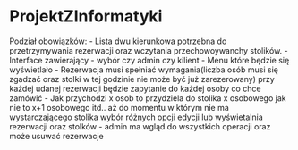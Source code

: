 # ProjektZInformatyki

<p> 
Podział obowiązków:
-   Lista dwu kierunkowa potrzebna do przetrzymywania rezerwacji oraz wczytania przechowoywanchy stolików.
-   Interface zawierający
-   wybór czy admin czy kilient
-   Menu które będzie się wyświetlało
-   Rezerwacja musi spełniać wymagania(liczba osób musi się zgadzać oraz stolki w tej godzinie nie może być już zarezerowany)
przy każdej udanej rezerwacji będzie zapytanie do każdej osoby co chce zamówić
-   Jak przychodzi x osob to przydziela do stolika x osobowego jak nie to x+1 osobowego itd.. aż do momentu w którym nie ma wystarczającego stolika
wybór różnych opcji edycji lub wyświetalnia rezerwacji oraz stolków
-   admin ma wgląd do wszystkich operacji oraz może usuwać rezerwacje
</p>
